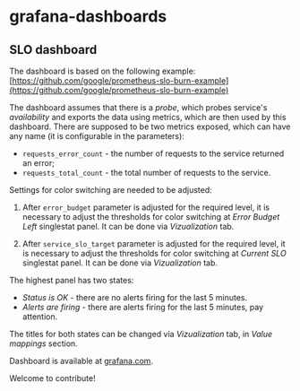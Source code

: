 # grafana-dashboards


## SLO dashboard

The dashboard is based on the following example: [https://github.com/google/prometheus-slo-burn-example](https://github.com/google/prometheus-slo-burn-example)

The dashboard assumes that there is a *probe*, which probes service's *availability* and exports the data using metrics, which are then used by this dashboard. There are supposed to be two metrics exposed, which can have any name (it is configurable in the parameters):
- `requests_error_count` - the number of requests to the service returned an error;
- `requests_total_count` - the total number of requests to the service.

Settings for color switching are needed to be adjusted:

1. After `error_budget` parameter is adjusted for the required level, it is necessary to adjust the thresholds for color switching at *Error Budget Left* singlestat panel. It can be done via *Vizualization* tab.

2. After `service_slo_target` parameter is adjusted for the required level, it is necessary to adjust the thresholds for color switching at *Current SLO* singlestat panel. It can be done via *Vizualization* tab.

The highest panel has two states:
- *Status is OK* - there are no alerts firing for the last 5 minutes.
- *Alerts are firing* - there are alerts firing for the last 5 minutes, pay attention.

The titles for both states can be changed via *Vizualization* tab, in *Value mappings* section.

Dashboard is available at [grafana.com](https://grafana.com/grafana/dashboards/11222).

Welcome to contribute!
